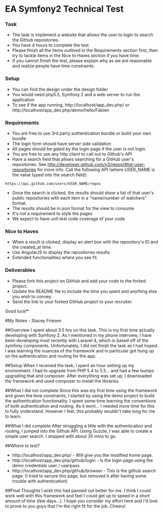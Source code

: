 # EA Symfony2 Technical Test

### Task

* The task is implement a website that allows the user to login to search the Github repoistories.
* You have 4 hours to complete the test.
* Please finish all the items outlined in the Requirements section first, then try to tackle items in the Nice to Haves section if you have time.
* If you cannot finish the test, please explain why as we are reasonable and realize people have time constraints.

### Setup

* You can find the design under the design folder
* You would need php5.5, Symfony 2 and a web server to run the application
* To see if the app running, http://localhost/app_dev.php/ or http://localhost/app_dev.php/demo/hello/Fabien

### Requirements

* You are free to use 3rd party authentication bundle or build your own bundle
* The login form should have server side validation
* All pages should be gated by the login page if the user is not login.
* You are free to use any http client to call out to Github's API
* Have a search field that allows searching for a GitHub user's repositories. See http://developer.github.com/v3/repos/#list-user-repositories for more info. Call the following API (where USER_NAME is the value typed into the search field):
```
https://api.github.com/users/USER_NAME/repos
```
* Once the search is clicked, the results should show a list of that user's public repositories with each item in a "name/number of watchers" format.
* The results should be in json format for the view to consume
* It's not a requirement to style the pages
* We expect to have unit test code coverage of your code

### Nice to Haves

* When a result is clicked, display an alert box with the repository's ID and the created_at time.
* Use AngularJS to display the repositories results
* Extended functionalities where you see fit.

### Deliverables

* Please fork this project on GitHub and add your code to the forked project.
* Update the README file to include the time you spent and anything else you wish to convey.
* Send the link to your forked GitHub project to your recruiter.

*Good luck!**

#My Notes - Stacey Friesen

##Overview
I spent about 3.5 hrs on this task. This is my first time actually developing with Symfony 2. As I mentioned in my phone interview, I have been developing most recently with Laravel 4, which is based off of the symfony components. Unfortunately, I did not finish the task as I had hoped. I was learning the nuances of the framework and in particular got hung up on the authentication and routing for the app. 

##Setup
When I received the task, I spent an hour setting up my environment. I had to upgrade from PHP 5.4 to 5.5... and had a few bumps upgrading that and composer. After everything was set up, I downloaded the framework and used composer to install the libraries. 

##What I did not complete
Since this was my first time using the framework and given the time constraints, I started by using the demo project to build the authentication functionality. I spent some time learning the conventions of both authentication and routing. As it went... I needed more time for this to fully understand. However I feel, this probably wouldn't take long for me to learn. 

##What I did complete
After struggling a little with the authentication and routing, I jumped into the Github API. Using Guzzle, I was able to create a simple user search. I stopped with about 30 mins to go.

##Where to test?
* http://localhost/app_dev.php/ - Will give you the modified home page.
* http://localhost/app_dev.php/github/login - Is the login page using the demo credentials user / userpass
* http://localhost/app_dev.php/github/browser - This is the github search page. (I tried to secure this page, but removed it after having some trouble with authentication)

##Final Thoughts
I wish this had panned out better for me. I think I could work well with this framework and feel I could get up to speed in a short amount of time (few days...). I hope you consider my effort here and I'd love to prove to you guys that I'm the right fit for the job. Cheers!